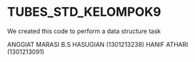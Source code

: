 # TUBES_STD_KELOMPOK9
We created this code to perform a data structure task

ANGGIAT MARASI B.S HASUGIAN (1301213238)
HANIF ATHARI (1301213091)

